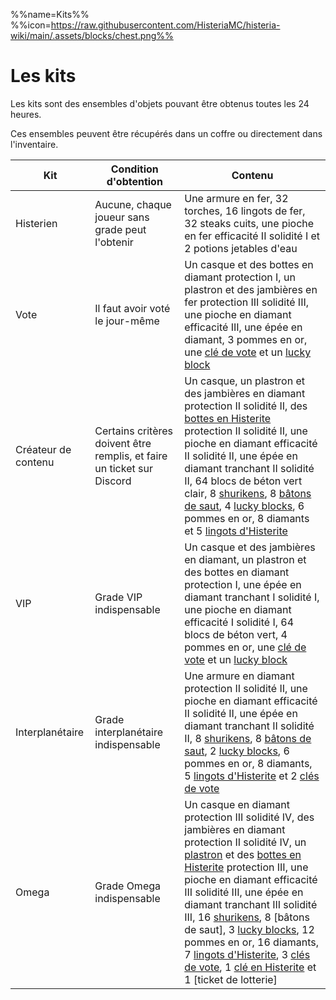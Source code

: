%%name=Kits%%
%%icon=https://raw.githubusercontent.com/HisteriaMC/histeria-wiki/main/.assets/blocks/chest.png%%

# Les kits

Les kits sont des ensembles d'objets pouvant être obtenus toutes les 24 heures.

Ces ensembles peuvent être récupérés dans un coffre ou directement dans l'inventaire.

| Kit | Condition d'obtention | Contenu |
|-------- | --------- | ---------- |
| Histerien | Aucune, chaque joueur sans grade peut l'obtenir | Une armure en fer, 32 torches, 16 lingots de fer, 32 steaks cuits, une pioche en fer efficacité II solidité I et 2 potions jetables d'eau |
| Vote | Il faut avoir voté le jour-même | Un casque et des bottes en diamant protection I, un plastron et des jambières en fer protection III solidité III, une pioche en diamant efficacité III, une épée en diamant, 3 pommes en or, une [clé de vote]() et un [lucky block]() |
| Créateur de contenu | Certains critères doivent être remplis, et faire un ticket sur Discord | Un casque, un plastron et des jambières en diamant protection II solidité II, des [bottes en Histerite]() protection II solidité II, une pioche en diamant efficacité II solidité II, une épée en diamant tranchant II solidité II, 64 blocs de béton vert clair, 8 [shurikens](), 8 [bâtons de saut](), 4 [lucky blocks](), 6 pommes en or, 8 diamants et 5 [lingots d'Histerite]() |
| VIP | Grade VIP indispensable | Un casque et des jambières en diamant, un plastron et des bottes en diamant protection I, une épée en diamant tranchant I solidité I, une pioche en diamant efficacité I solidité I, 64 blocs de béton vert, 4 pommes en or, une [clé de vote]() et un [lucky block]() |
| Interplanétaire | Grade interplanétaire indispensable | Une armure en diamant protection II solidité II, une pioche en diamant efficacité II solidité II, une épée en diamant tranchant II solidité II, 8 [shurikens](), 8 [bâtons de saut](), 2 [lucky blocks](), 6 pommes en or, 8 diamants, 5 [lingots d'Histerite]() et 2 [clés de vote]() |
| Omega | Grade Omega indispensable | Un casque en diamant protection III solidité IV, des jambières en diamant protection II solidité IV, un [plastron]() et des [bottes en Histerite]() protection III, une pioche en diamant efficacité III solidité III, une épée en diamant tranchant III solidité III, 16 [shurikens](), 8 [bâtons de saut], 3 [lucky blocks](), 12 pommes en or, 16 diamants, 7 [lingots d'Histerite](), 3 [clés de vote](), 1 [clé en Histerite]() et 1 [ticket de lotterie] |
